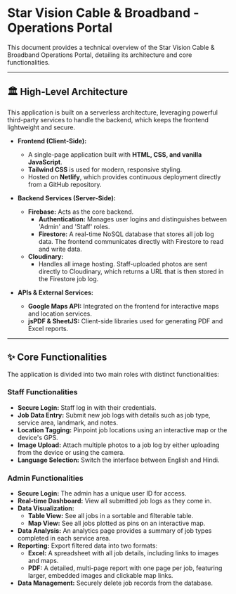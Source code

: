 # Star Vision Cable & Broadband - Operations Portal

This document provides a technical overview of the Star Vision Cable & Broadband Operations Portal, detailing its architecture and core functionalities.

---

## 🏛️ High-Level Architecture

This application is built on a serverless architecture, leveraging powerful third-party services to handle the backend, which keeps the frontend lightweight and secure.

* **Frontend (Client-Side):**
    * A single-page application built with **HTML, CSS, and vanilla JavaScript**.
    * **Tailwind CSS** is used for modern, responsive styling.
    * Hosted on **Netlify**, which provides continuous deployment directly from a GitHub repository.

* **Backend Services (Server-Side):**
    * **Firebase:** Acts as the core backend.
        * **Authentication:** Manages user logins and distinguishes between 'Admin' and 'Staff' roles.
        * **Firestore:** A real-time NoSQL database that stores all job log data. The frontend communicates directly with Firestore to read and write data.
    * **Cloudinary:**
        * Handles all image hosting. Staff-uploaded photos are sent directly to Cloudinary, which returns a URL that is then stored in the Firestore job log.

* **APIs & External Services:**
    * **Google Maps API:** Integrated on the frontend for interactive maps and location services.
    * **jsPDF & SheetJS:** Client-side libraries used for generating PDF and Excel reports.

---

## ✨ Core Functionalities

The application is divided into two main roles with distinct functionalities:

### Staff Functionalities

* **Secure Login:** Staff log in with their credentials.
* **Job Data Entry:** Submit new job logs with details such as job type, service area, landmark, and notes.
* **Location Tagging:** Pinpoint job locations using an interactive map or the device's GPS.
* **Image Upload:** Attach multiple photos to a job log by either uploading from the device or using the camera.
* **Language Selection:** Switch the interface between English and Hindi.

### Admin Functionalities

* **Secure Login:** The admin has a unique user ID for access.
* **Real-time Dashboard:** View all submitted job logs as they come in.
* **Data Visualization:**
    * **Table View:** See all jobs in a sortable and filterable table.
    * **Map View:** See all jobs plotted as pins on an interactive map.
* **Data Analysis:** An analytics page provides a summary of job types completed in each service area.
* **Reporting:** Export filtered data into two formats:
    * **Excel:** A spreadsheet with all job details, including links to images and maps.
    * **PDF:** A detailed, multi-page report with one page per job, featuring larger, embedded images and clickable map links.
* **Data Management:** Securely delete job records from the database.
